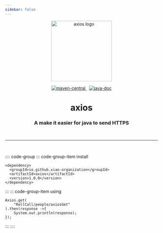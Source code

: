 ```yaml
---
sidebar: false
---
```


<p align="center"><img width="200" src="/axios.org/logo/logo.png" alt="axios logo"></p>

<p align="center">
	<a href="https://mvnrepository.com/artifact/io.github.xiao-organization/axios">
		<img src="https://img.shields.io/maven-central/v/io.github.xiao-organization/axios.svg" alt="maven-central">
	</a>
    &nbsp
	<a href="https://www.javadoc.io/doc/io.github.xiao-organization/axios">
		<img src="https://www.javadoc.io/badge/io.github.xiao-organization/axios.svg" alt="java-doc">
	</a>
</p>

<h1 align="center">axios</h1>

<h3 align="center">A make it easier for java to send HTTPS</h3>

<br>

****

<br>


:::: code-group
::: code-group-item install
```xml:no-line-numbers
<dependency>
  <groupId>io.github.xiao-organization</groupId>
  <artifactId>axios</artifactId>
  <version>1.0.0</version>
</dependency>
```
:::
::: code-group-item using
```java:no-line-numbers
Axios.get(
	"RollCall/people/axiosGet" 
).then(response ->{
	System.out.println(response);
});
```
:::
::::

